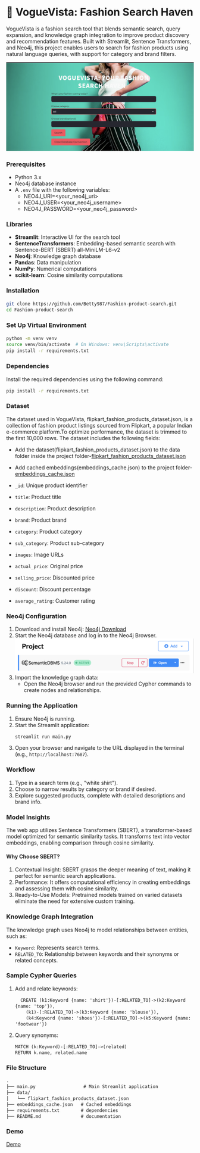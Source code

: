 
# 👔 VogueVista: Fashion Search Haven

VogueVista is a fashion search tool that blends semantic search, query expansion, and knowledge graph integration to improve product discovery and recommendation features. Built with Streamlit, Sentence Transformers, and Neo4j, this project enables users to search for fashion products using natural language queries, with support for category and brand filters.

![index Preview](./assets/frontpage.png)  

### Prerequisites

- Python 3.x
- Neo4j database instance 
- A `.env` file with the following variables:
   - NEO4J_URI=<your_neo4j_uri>
   - NEO4J_USER=<your_neo4j_username>
   - NEO4J_PASSWORD=<your_neo4j_password>

### Libraries

- **Streamlit**: Interactive UI for the search tool
- **SentenceTransformers**: Embedding-based semantic search with Sentence-BERT (SBERT) all-MiniLM-L6-v2
- **Neo4j**: Knowledge graph database
- **Pandas**: Data manipulation
- **NumPy**: Numerical computations
- **scikit-learn**: Cosine similarity computations

### Installation

```bash
git clone https://github.com/Betty987/Fashion-product-search.git
cd Fashion-product-search
```

### Set Up Virtual Environment

```bash
python -m venv venv
source venv/bin/activate  # On Windows: venv\Scripts\activate
pip install -r requirements.txt
```


### Dependencies

Install the required dependencies using the following command:

```bash
pip install -r requirements.txt
```

### Dataset

The dataset used in VogueVista, flipkart_fashion_products_dataset.json, is a collection of fashion product listings sourced from Flipkart, a popular Indian e-commerce platform.To optimize performance, the dataset is trimmed to the first 10,000 rows. The dataset includes the following fields:

- Add the dataset(flipkart_fashion_products_dataset.json) to the data folder inside the project folder-[flipkart_fashion_products_dataset.json](https://drive.google.com/file/d/16AmyCJbpEABIqT24ev5H_JgWwfzSMuku/view?usp=sharing)
- Add cached embeddings(embeddings_cache.json) to the project folder-[embeddings_cache.json](https://drive.google.com/file/d/1ZQ3DpxMR69r45yJT5vP1wp4ayg7sP9Ye/view?usp=sharing)

- `_id`: Unique product identifier
- `title`: Product title
- `description`: Product description
- `brand`: Product brand
- `category`: Product category
- `sub_category`: Product sub-category
- `images`: Image URLs
- `actual_price`: Original price
- `selling_price`: Discounted price
- `discount`: Discount percentage
- `average_rating`: Customer rating

### Neo4j Configuration

1. Download and install Neo4j: [Neo4j Download](https://neo4j.com/download/)
2. Start the Neo4j database and log in to the Neo4j Browser.
![result preview](./assets/Database.png) 
4. Import the knowledge graph data:
   - Open the Neo4j browser and run the provided Cypher commands to create nodes and relationships.

### Running the Application

1. Ensure Neo4j is running.
2. Start the Streamlit application:
   ```bash
   streamlit run main.py
   ```
3. Open your browser and navigate to the URL displayed in the terminal (e.g., `http://localhost:7687`).


### Workflow

1. Type in a search term (e.g., "white shirt").
2. Choose to narrow results by category or brand if desired.
3. Explore suggested products, complete with detailed descriptions and brand info.

### Model Insights
The web app utilizes Sentence Transformers (SBERT), a transformer-based model optimized for semantic similarity tasks. It transforms text into vector embeddings, enabling comparison through cosine similarity.

#### Why Choose SBERT?
1. Contextual Insight: SBERT grasps the deeper meaning of text, making it perfect for semantic search applications.
2. Performance: It offers computational efficiency in creating embeddings and assessing them with cosine similarity.
3. Ready-to-Use Models: Pretrained models trained on varied datasets eliminate the need for extensive custom training.

### Knowledge Graph Integration

The knowledge graph uses Neo4j to model relationships between entities, such as:

- `Keyword`: Represents search terms.
- `RELATED_TO`: Relationship between keywords and their synonyms or related concepts.

### Sample Cypher Queries


1. Add and relate keywords:
   ```cypher
     CREATE (k1:Keyword {name: 'shirt'})-[:RELATED_TO]->(k2:Keyword {name: 'top'}),
       (k1)-[:RELATED_TO]->(k3:Keyword {name: 'blouse'}),
       (k4:Keyword {name: 'shoes'})-[:RELATED_TO]->(k5:Keyword {name: 'footwear'})
   ```
2. Query synonyms:
   ```cypher
   MATCH (k:Keyword)-[:RELATED_TO]->(related)
   RETURN k.name, related.name
   ```

### File Structure

```
.
├── main.py                  # Main Streamlit application
├── data/
│   └── flipkart_fashion_products_dataset.json
├── embeddings_cache.json   # Cached embeddings
├── requirements.txt        # dependencies
├── README.md               # documentation
```
### Demo
[Demo](https://drive.google.com/file/d/12i6b-zmHwhwfYJXOHz2tr09oiyGpzNhN/view?usp=sharing)


